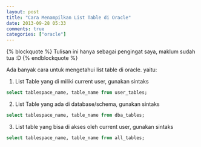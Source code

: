 ```yaml
---
layout: post
title: "Cara Menampilkan List Table di Oracle"
date: 2013-09-28 05:33
comments: true
categories: ["oracle"]
---
```


{% blockquote %}
Tulisan ini hanya sebagai pengingat saya, maklum sudah tua :D
{% endblockquote %}

Ada banyak cara untuk mengetahui list table di oracle. yaitu:

1) List Table yang di miliki current user, gunakan sintaks

```sql
select tablespace_name, table_name from user_tables;
```

2) List Table yang ada di database/schema, gunakan sintaks

```sql
select tablespace_name, table_name from dba_tables;
```

3) List table yang bisa di akses oleh current user, gunakan sintaks

```sql
select tablespace_name, table_name from all_tables;
```